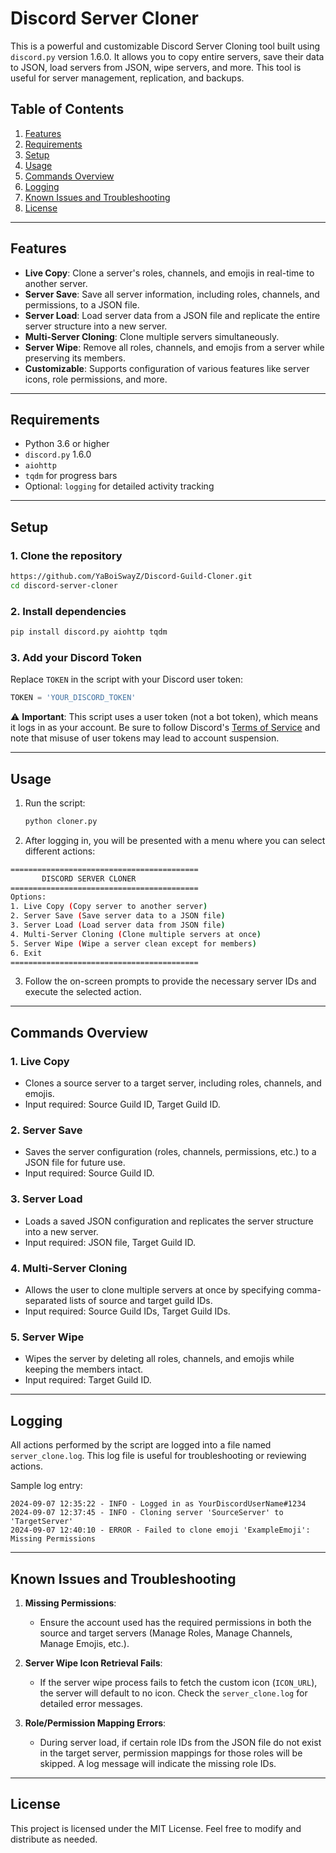 # Discord Server Cloner

This is a powerful and customizable Discord Server Cloning tool built using `discord.py` version 1.6.0. It allows you to copy entire servers, save their data to JSON, load servers from JSON, wipe servers, and more. This tool is useful for server management, replication, and backups.

## Table of Contents
1. [Features](#features)
2. [Requirements](#requirements)
3. [Setup](#setup)
4. [Usage](#usage)
5. [Commands Overview](#commands-overview)
6. [Logging](#logging)
7. [Known Issues and Troubleshooting](#known-issues-and-troubleshooting)
8. [License](#license)

---

## Features

- **Live Copy**: Clone a server's roles, channels, and emojis in real-time to another server.
- **Server Save**: Save all server information, including roles, channels, and permissions, to a JSON file.
- **Server Load**: Load server data from a JSON file and replicate the entire server structure into a new server.
- **Multi-Server Cloning**: Clone multiple servers simultaneously.
- **Server Wipe**: Remove all roles, channels, and emojis from a server while preserving its members.
- **Customizable**: Supports configuration of various features like server icons, role permissions, and more.

---

## Requirements

- Python 3.6 or higher
- `discord.py` 1.6.0
- `aiohttp`
- `tqdm` for progress bars
- Optional: `logging` for detailed activity tracking

---

## Setup

### 1. Clone the repository
```bash
https://github.com/YaBoiSwayZ/Discord-Guild-Cloner.git
cd discord-server-cloner
```

### 2. Install dependencies
```bash
pip install discord.py aiohttp tqdm
```

### 3. Add your Discord Token
Replace `TOKEN` in the script with your Discord user token:
```python
TOKEN = 'YOUR_DISCORD_TOKEN'
```

⚠️ **Important**: This script uses a user token (not a bot token), which means it logs in as your account. Be sure to follow Discord's [Terms of Service](https://discord.com/terms) and note that misuse of user tokens may lead to account suspension.

---

## Usage

1. Run the script:
   ```bash
   python cloner.py
   ```

2. After logging in, you will be presented with a menu where you can select different actions:

```bash
==========================================
       DISCORD SERVER CLONER
==========================================
Options:
1. Live Copy (Copy server to another server)
2. Server Save (Save server data to a JSON file)
3. Server Load (Load server data from JSON file)
4. Multi-Server Cloning (Clone multiple servers at once)
5. Server Wipe (Wipe a server clean except for members)
6. Exit
==========================================
```

3. Follow the on-screen prompts to provide the necessary server IDs and execute the selected action.

---

## Commands Overview

### 1. **Live Copy**
- Clones a source server to a target server, including roles, channels, and emojis.
- Input required: Source Guild ID, Target Guild ID.

### 2. **Server Save**
- Saves the server configuration (roles, channels, permissions, etc.) to a JSON file for future use.
- Input required: Source Guild ID.

### 3. **Server Load**
- Loads a saved JSON configuration and replicates the server structure into a new server.
- Input required: JSON file, Target Guild ID.

### 4. **Multi-Server Cloning**
- Allows the user to clone multiple servers at once by specifying comma-separated lists of source and target guild IDs.
- Input required: Source Guild IDs, Target Guild IDs.

### 5. **Server Wipe**
- Wipes the server by deleting all roles, channels, and emojis while keeping the members intact.
- Input required: Target Guild ID.

---

## Logging

All actions performed by the script are logged into a file named `server_clone.log`. This log file is useful for troubleshooting or reviewing actions. 

Sample log entry:
```
2024-09-07 12:35:22 - INFO - Logged in as YourDiscordUserName#1234
2024-09-07 12:37:45 - INFO - Cloning server 'SourceServer' to 'TargetServer'
2024-09-07 12:40:10 - ERROR - Failed to clone emoji 'ExampleEmoji': Missing Permissions
```

---

## Known Issues and Troubleshooting

1. **Missing Permissions**:
   - Ensure the account used has the required permissions in both the source and target servers (Manage Roles, Manage Channels, Manage Emojis, etc.).

2. **Server Wipe Icon Retrieval Fails**:
   - If the server wipe process fails to fetch the custom icon (`ICON_URL`), the server will default to no icon. Check the `server_clone.log` for detailed error messages.

3. **Role/Permission Mapping Errors**:
   - During server load, if certain role IDs from the JSON file do not exist in the target server, permission mappings for those roles will be skipped. A log message will indicate the missing role IDs.

---

## License

This project is licensed under the MIT License. Feel free to modify and distribute as needed.
